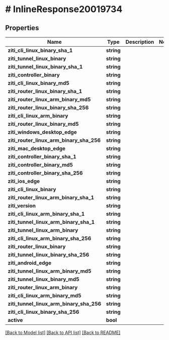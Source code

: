 # # InlineResponse20019734

## Properties

Name | Type | Description | Notes
------------ | ------------- | ------------- | -------------
**ziti_cli_linux_binary_sha_1** | **string** |  | 
**ziti_tunnel_linux_binary** | **string** |  | 
**ziti_tunnel_linux_binary_sha_1** | **string** |  | 
**ziti_controller_binary** | **string** |  | 
**ziti_cli_linux_binary_md5** | **string** |  | 
**ziti_router_linux_binary_sha_1** | **string** |  | 
**ziti_router_linux_arm_binary_md5** | **string** |  | 
**ziti_router_linux_binary_sha_256** | **string** |  | 
**ziti_cli_linux_arm_binary** | **string** |  | 
**ziti_router_linux_binary_md5** | **string** |  | 
**ziti_windows_desktop_edge** | **string** |  | 
**ziti_router_linux_arm_binary_sha_256** | **string** |  | 
**ziti_mac_desktop_edge** | **string** |  | 
**ziti_controller_binary_sha_1** | **string** |  | 
**ziti_controller_binary_md5** | **string** |  | 
**ziti_controller_binary_sha_256** | **string** |  | 
**ziti_ios_edge** | **string** |  | 
**ziti_cli_linux_binary** | **string** |  | 
**ziti_router_linux_arm_binary_sha_1** | **string** |  | 
**ziti_version** | **string** |  | 
**ziti_cli_linux_arm_binary_sha_1** | **string** |  | 
**ziti_tunnel_linux_arm_binary_sha_1** | **string** |  | 
**ziti_tunnel_linux_arm_binary** | **string** |  | 
**ziti_cli_linux_arm_binary_sha_256** | **string** |  | 
**ziti_router_linux_binary** | **string** |  | 
**ziti_tunnel_linux_binary_sha_256** | **string** |  | 
**ziti_android_edge** | **string** |  | 
**ziti_tunnel_linux_arm_binary_md5** | **string** |  | 
**ziti_tunnel_linux_binary_md5** | **string** |  | 
**ziti_router_linux_arm_binary** | **string** |  | 
**ziti_cli_linux_arm_binary_md5** | **string** |  | 
**ziti_tunnel_linux_arm_binary_sha_256** | **string** |  | 
**ziti_cli_linux_binary_sha_256** | **string** |  | 
**active** | **bool** |  | 

[[Back to Model list]](../../README.md#documentation-for-models) [[Back to API list]](../../README.md#documentation-for-api-endpoints) [[Back to README]](../../README.md)


